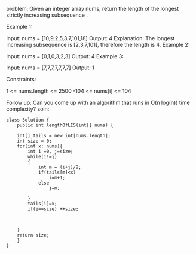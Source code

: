 problem:
Given an integer array nums, return the length of the longest strictly increasing 
subsequence
.

 

Example 1:

Input: nums = [10,9,2,5,3,7,101,18]
Output: 4
Explanation: The longest increasing subsequence is [2,3,7,101], therefore the length is 4.
Example 2:

Input: nums = [0,1,0,3,2,3]
Output: 4
Example 3:

Input: nums = [7,7,7,7,7,7,7]
Output: 1
 

Constraints:

1 <= nums.length <= 2500
-104 <= nums[i] <= 104
 

Follow up: Can you come up with an algorithm that runs in O(n log(n)) time complexity?
soln:
```
class Solution {
    public int lengthOfLIS(int[] nums) {

    int[] tails = new int[nums.length];
    int size = 0;
    for(int x: nums){
        int i =0, j=size;
        while(i!=j)
        {
            int m = (i+j)/2;
            if(tails[m]<x)
                i=m+1;
            else
                j=m;

        }
        tails[i]=x;
        if(i==size) ++size;



    }
    return size;
    }
}
```